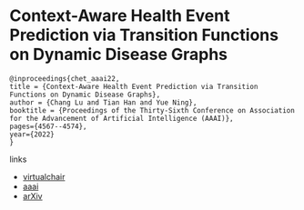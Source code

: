 # Context-Aware Health Event Prediction via Transition Functions on Dynamic Disease Graphs

```
@inproceedings{chet_aaai22,
title = {Context-Aware Health Event Prediction via Transition Functions on Dynamic Disease Graphs},
author = {Chang Lu and Tian Han and Yue Ning},
booktitle = {Proceedings of the Thirty-Sixth Conference on Association for the Advancement of Artificial Intelligence (AAAI)},
pages={4567--4574},
year={2022}
}
```

links
- [virtualchair](https://aaai-2022.virtualchair.net/poster_aaai6800)
- [aaai](https://ojs.aaai.org/index.php/AAAI/article/view/20380)
- [arXiv](https://arxiv.org/abs/2112.05195)
